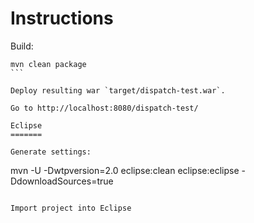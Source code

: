 
Instructions
============

Build:
````
mvn clean package
```

Deploy resulting war `target/dispatch-test.war`.

Go to http://localhost:8080/dispatch-test/

Eclipse
=======

Generate settings:
````
mvn -U -Dwtpversion=2.0 eclipse:clean eclipse:eclipse -DdownloadSources=true
````

Import project into Eclipse

 
